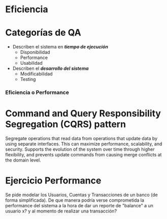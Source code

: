 # Eficiencia

# Categorías de QA

- Describen el sistema en **_tiempo de ejecución_**
  - Disponibilidad
  - Performance
  - Usabilidad
- Describen el **_desarrollo del sistema_**
  - Modificabilidad
  - Testing

### Eficiencia o Performance

# Command and Query Responsibility Segregation (CQRS) pattern

Segregate operations that read data from operations that update data by using separate interfaces. This can maximize performance, scalability, and security. Supports the evolution of the system over time through higher flexibility, and prevents update commands from causing merge conflicts at the domain level.

# Ejercicio Performance

Se pide modelar los Usuarios, Cuentas y Transacciones de un banco (de forma simplificada). 
De que manera podría verse comprometida la performance del sistema a la hora de dar un reporte de "balance" a un usuario x? y al momento de realizar una transacción? 

